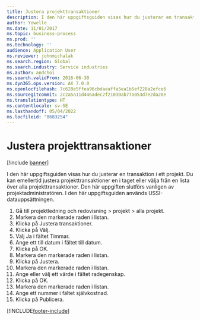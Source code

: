 ```yaml
---
title: Justera projekttransaktioner
description: I den här uppgiftsguiden visas hur du justerar en transaktion i ett projekt.
author: Yowelle
ms.date: 11/01/2017
ms.topic: business-process
ms.prod: ''
ms.technology: ''
audience: Application User
ms.reviewer: johnmichalak
ms.search.region: Global
ms.search.industry: Service industries
ms.author: andchoi
ms.search.validFrom: 2016-06-30
ms.dyn365.ops.version: AX 7.0.0
ms.openlocfilehash: 7c628e5ffea96cbdaeaffa5ea1b5ef228a2efce6
ms.sourcegitcommit: 2c2a5a11d446adec2f21030ab77a053d7e2da28e
ms.translationtype: HT
ms.contentlocale: sv-SE
ms.lasthandoff: 05/04/2022
ms.locfileid: "8683254"
---
```

# <a name="adjust-project-transactions"></a>Justera projekttransaktioner

[!include [banner](../../includes/banner.md)]

I den här uppgiftsguiden visas hur du justerar en transaktion i ett projekt. Du kan emellertid justera projekttransaktioner en i taget eller välja från en lista över alla projekttransaktioner. Den här uppgiften slutförs vanligen av projektadministratören. I den här uppgiftsguiden används USSI-datauppsättningen.

1. Gå till projektledning och redovisning > projekt > alla projekt. 
2. Markera den markerade raden i listan. 
3. Klicka på Justera transaktioner. 
4. Klicka på Välj. 
5. Välj Ja i fältet Timmar. 
6. Ange ett till datum i fältet till datum. 
7. Klicka på OK. 
8. Markera den markerade raden i listan. 
9. Klicka på Justera. 
10. Markera den markerade raden i listan. 
11. Ange eller välj ett värde i fältet radegenskap. 
12. Klicka på OK. 
13. Markera den markerade raden i listan. 
14. Ange ett nummer i fältet självkostnad. 
15. Klicka på Publicera. 


[!INCLUDE[footer-include](../../includes/footer-banner.md)]